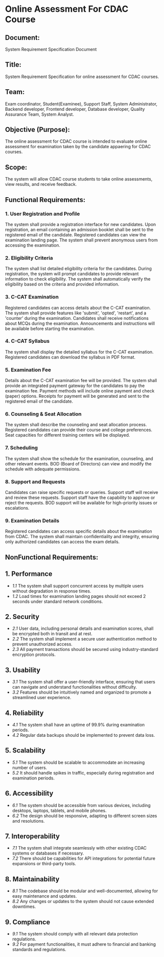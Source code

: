 # Online Assessment For CDAC Course 

## Document:
System Requirement Specification Document

## Title:
System Requirement Specification for online assessment for CDAC courses.

## Team:
Exam coordinator, Student(Examinee), Support Staff, System Administrator, Backend developer, Frontend developer, Database developer, Quality Assurance Team, System Analyst.

## Objective (Purpose):
The online assessment for CDAC course is intended to evaluate online assessment for examination taken by the candidate appaering for CDAC courses.

## Scope:
The system will allow CDAC course students to take online assessments, view results, and receive feedback.

## Functional Requirements:

### 1. User Registration and Profile
The system shall provide a registration interface for new candidates. Upon registration, an email containing an admission booklet shall be sent to the registered email of the candidate.
 Registered candidates can view the examination landing page.
 The system shall prevent anonymous users from accessing the examination.

### 2. Eligibility Criteria
 The system shall list detailed eligibility criteria for the candidates.
 During registration, the system will prompt candidates to provide relevant information to check eligibility.
 The system shall automatically verify the eligibility based on the criteria and provided information.

### 3. C-CAT Examination
Registered candidates can access details about the C-CAT examination.
 The system shall provide features like 'submit', 'opted', 'restart', and a 'counter' during the examination.
 Candidates shall receive notifications about MCQs during the examination.
 Announcements and instructions will be available before starting the examination.

### 4. C-CAT Syllabus
 The system shall display the detailed syllabus for the C-CAT examination.
 Registered candidates can download the syllabus in PDF format.

### 5. Examination Fee
 Details about the C-CAT examination fee will be provided.
  The system shall provide an integrated payment gateway for the candidates to pay the examination fee.
   Payment methods will include online payment and check (paper) options.
   Receipts for payment will be generated and sent to the registered email of the candidate.

### 6. Counseling & Seat Allocation
The system shall describe the counseling and seat allocation process.
  Registered candidates can provide their course and college preferences.
   Seat capacities for different training centers will be displayed.

### 7. Scheduling
The system shall show the schedule for the examination, counseling, and other relevant events.
BOD (Board of Directors) can view and modify the schedule with adequate permissions.

### 8. Support and Requests
 Candidates can raise specific requests or queries.
Support staff will receive and review these requests.
Support staff have the capability to approve or reject the requests.
BOD support will be available for high-priority issues or escalations.

### 9. Examination Details
Registered candidates can access specific details about the examination from CDAC.
The system shall maintain confidentiality and integrity, ensuring only authorized candidates can access the exam details.


##  NonFunctional Requirements:

## 1. Performance
- *1.1* The system shall support concurrent access by multiple users without degradation in response times.
- *1.2* Load times for examination landing pages should not exceed 2 seconds under standard network conditions.

## 2. Security
- *2.1* User data, including personal details and examination scores, shall be encrypted both in transit and at rest.
- *2.2* The system shall implement a secure user authentication method to prevent unauthorized access.
- *2.3* All payment transactions should be secured using industry-standard encryption protocols.

## 3. Usability
- *3.1* The system shall offer a user-friendly interface, ensuring that users can navigate and understand functionalities without difficulty.
- *3.2* Features should be intuitively named and organized to promote a streamlined user experience.

## 4. Reliability
- *4.1* The system shall have an uptime of 99.9% during examination periods.
- *4.2* Regular data backups should be implemented to prevent data loss.

## 5. Scalability
- *5.1* The system should be scalable to accommodate an increasing number of users.
- *5.2* It should handle spikes in traffic, especially during registration and examination periods.

## 6. Accessibility
- *6.1* The system should be accessible from various devices, including desktops, laptops, tablets, and mobile phones.
- *6.2* The design should be responsive, adapting to different screen sizes and resolutions.

## 7. Interoperability
- *7.1* The system shall integrate seamlessly with other existing CDAC systems or databases if necessary.
- *7.2* There should be capabilities for API integrations for potential future expansions or third-party tools.

## 8. Maintainability
- *8.1* The codebase should be modular and well-documented, allowing for easy maintenance and updates.
- *8.2* Any changes or updates to the system should not cause extended downtimes.

## 9. Compliance
- *9.1* The system should comply with all relevant data protection regulations.
- *9.2* For payment functionalities, it must adhere to financial and banking standards and regulations.
